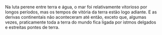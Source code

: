 ﻿Na luta perene entre terra e água, o mar foi relativamente vitorioso por longos períodos, mas os tempos de vitória da terra estão logo adiante. E as derivas continentais não aconteceram até então, exceto que, algumas vezes, praticamente toda a terra do mundo fica ligada por istmos delgados e estreitas pontes de terra.